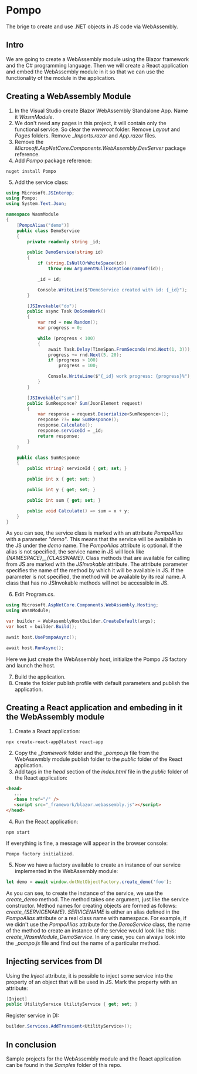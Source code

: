 # Pompo
The brige to create and use .NET objects in JS code via WebAssembly.

## Intro
We are going to create a WebAssembly module using the Blazor framework and the C# programming language. Then we will create a React application and embed the WebAssembly module in it so that we can use the functionality of the module in the application.

## Creating a WebAssembly Module
1. In the Visual Studio create Blazor WebAssembly Standalone App. Name it _WasmModule_.
2. We don't need any pages in this project, it will contain only the functional service. So clear the _wwwroot_ folder. Remove _Layout_ and _Pages_ folders. Remove __Imports.razor_ and _App.razor_ files.
3. Remove the _Microsoft.AspNetCore.Components.WebAssembly.DevServer_ package reference.
4. Add _Pompo_ package reference:
```
nuget install Pompo
```
5. Add the service class:
```cs
using Microsoft.JSInterop;
using Pompo;
using System.Text.Json;

namespace WasmModule
{
    [PompoAlias("demo")]
    public class DemoService
    {
        private readonly string _id;

        public DemoService(string id)
        {
            if (string.IsNullOrWhiteSpace(id))
                throw new ArgumentNullException(nameof(id));

            _id = id;

            Console.WriteLine($"DemoService created with id: {_id}");
        }

        [JSInvokable("do")]
        public async Task DoSomeWork()
        {
            var rnd = new Random();
            var progress = 0;

            while (progress < 100)
            {
                await Task.Delay(TimeSpan.FromSeconds(rnd.Next(1, 3)));
                progress += rnd.Next(5, 20);
                if (progress > 100)
                    progress = 100;

                Console.WriteLine($"{_id} work progress: {progress}%");
            }
        }

        [JSInvokable("sum")]
        public SumResponce? Sum(JsonElement request)
        {
            var response = request.Deserialize<SumResponce>();
            response ??= new SumResponce();
            response.Calculate();
            response.serviceId = _id;
            return response;
        }
    }

    public class SumResponce
    {
        public string? serviceId { get; set; }

        public int x { get; set; }

        public int y { get; set; }

        public int sum { get; set; }

        public void Calculate() => sum = x + y;
    }
}
```
As you can see, the service class is marked with an attribute _PompoAlias_ with a parameter _"demo"_. This means that the service will be available in the JS under the _demo_ name. The _PompoAlias_ attribute is optional. If the alias is not specified, the service name in JS will look like _{NAMESPACE}__{CLASSNAME}_.
Class methods that are available for calling from JS are marked with the _JSInvokable_ attribute. The attribute parameter specifies the name of the method by which it will be available in JS. If the parameter is not specified, the method will be available by its real name. A class that has no JSInvokable methods will not be accessible in JS.

6. Edit Program.cs.
```cs
using Microsoft.AspNetCore.Components.WebAssembly.Hosting;
using WasmModule;

var builder = WebAssemblyHostBuilder.CreateDefault(args);
var host = builder.Build();

await host.UsePompoAsync();

await host.RunAsync();
```
Here we just create the WebAssembly host, initialize the Pompo JS factory and launch the host.

7. Build the application.
8. Create the folder publish profile with default parameters and publish the application.

## Creating a React application and embeding in it the WebAssembly module
1. Create a React application:
```
npx create-react-app@latest react-app
```
2. Copy the __framework_ folder and the __pompo.js_ file from the WebAsswmbly module publish folder to the _public_ folder of the React application.
3. Add tags in the _head_ section of the _index.html_ file in the _public_ folder of the React application:
```html
<head>
   ...
   <base href="/" />
   <script src="_framework/blazor.webassembly.js"></script>
</head>
```
4. Run the React application:
```
npm start
```
If everything is fine, a message will appear in the browser console:
```
Pompo factory initialized.
```
5. Now we have a factory available to create an instance of our service implemented in the WebAssembly module:
```js
let demo = await window.dotNetObjectFactory.create_demo('foo');
```
As you can see, to create the instance of the service, we use the _create_demo_ method. The method takes one argument, just like the service constructor.
Method names for creating objects are formed as follows: *create_{SERVICENAME}*. _SERVICENAME_ is either an alias defined in the _PompoAlias_ attribute or a real class name with namespace.
For example, if we didn't use the _PompoAlias_ attribute for the _DemoService_ class, the name of the method to create an instance of the service would look like this: *create_WasmModule_DemoService*.
In any case, you can always look into the __pompo.js_ file and find out the name of a particular method.

## Injecting services from DI
Using the *Inject* attribute, it is possible to inject some service into the property of an object that will be used in JS. Mark the property with an attribute:
```cs
[Inject]
public UtilityService UtilityService { get; set; }
```
Register service in DI:
```cs
builder.Services.AddTransient<UtilityService>();
```

## In conclusion
Sample projects for the WebAssembly module and the React application can be found in the _Samples_ folder of this repo.
